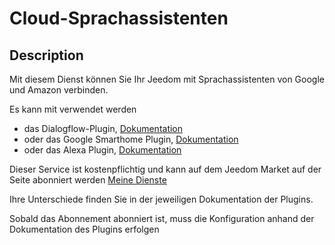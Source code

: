 # Cloud-Sprachassistenten

## Description

Mit diesem Dienst können Sie Ihr Jeedom mit Sprachassistenten von Google und Amazon verbinden.

Es kann mit verwendet werden 
- das Dialogflow-Plugin, [Dokumentation](https://doc.jeedom.com/de_DE/plugins/communication/dialogflow)
- oder das Google Smarthome Plugin, [Dokumentation](https://doc.jeedom.com/de_DE/plugins/communication/gsh)
- oder das Alexa Plugin, [Dokumentation](https://doc.jeedom.com/de_DE/plugins/communication/ash)

Dieser Service ist kostenpflichtig und kann auf dem Jeedom Market auf der Seite abonniert werden [Meine Dienste](https://www.jeedom.com/market/index.php?v=d&p=profils#services)

Ihre Unterschiede finden Sie in der jeweiligen Dokumentation der Plugins.

Sobald das Abonnement abonniert ist, muss die Konfiguration anhand der Dokumentation des Plugins erfolgen
